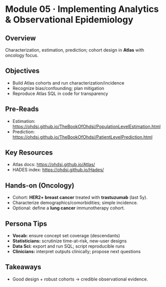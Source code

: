 # Module 05 · Implementing Analytics & Observational Epidemiology

## Overview
Characterization, estimation, prediction; cohort design in **Atlas** with oncology focus.

## Objectives
- Build Atlas cohorts and run characterization/incidence
- Recognize bias/confounding; plan mitigation
- Reproduce Atlas SQL in code for transparency

## Pre-Reads
- Estimation: <https://ohdsi.github.io/TheBookOfOhdsi/PopulationLevelEstimation.html>
- Prediction: <https://ohdsi.github.io/TheBookOfOhdsi/PatientLevelPrediction.html>

## Key Resources
- Atlas docs: <https://ohdsi.github.io/Atlas/>
- HADES index: <https://ohdsi.github.io/Hades/>

## Hands-on (Oncology)
- Cohort: **HER2+ breast cancer** treated with **trastuzumab** (last 5y).
- Characterize demographics/comorbidities; simple incidence.
- Optional: define a **lung cancer** immunotherapy cohort.

## Persona Tips
- **Vocab:** ensure concept set coverage (descendants)
- **Statisticians:** scrutinize time-at-risk, new-user designs
- **Data Sci:** export and run SQL; script reproducible runs
- **Clinicians:** interpret outputs clinically; propose next questions

## Takeaways
- Good design + robust cohorts → credible observational evidence.
